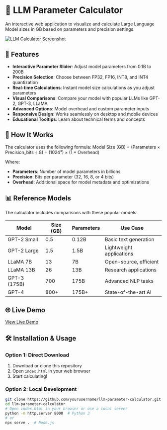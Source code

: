 # 🧠 LLM Parameter Calculator

An interactive web application to visualize and calculate Large Language Model sizes in GB based on parameters and precision settings.

![LLM Calculator Screenshot](images/screenshot.png)

## 🚀 Features

- **Interactive Parameter Slider**: Adjust model parameters from 0.1B to 200B
- **Precision Selection**: Choose between FP32, FP16, INT8, and INT4 quantization
- **Real-time Calculations**: Instant model size calculations as you adjust parameters
- **Visual Comparisons**: Compare your model with popular LLMs like GPT-2, GPT-3, LLaMA
- **Advanced Options**: Model overhead and custom parameter inputs
- **Responsive Design**: Works seamlessly on desktop and mobile devices
- **Educational Tooltips**: Learn about technical terms and concepts

## 🔧 How It Works

The calculator uses the following formula:
Model Size (GB) = (Parameters × Precision_bits ÷ 8) ÷ (1024³) × (1 + Overhead)

Where:
- **Parameters**: Number of model parameters in billions
- **Precision**: Bits per parameter (32, 16, 8, or 4 bits)
- **Overhead**: Additional space for model metadata and optimizations

## 📊 Reference Models

The calculator includes comparisons with these popular models:

| Model | Size (GB) | Parameters | Use Case |
|-------|-----------|------------|----------|
| GPT-2 Small | 0.5 | 0.12B | Basic text generation |
| GPT-2 Large | 1.5 | 1.5B | Lightweight applications |
| LLaMA 7B | 13 | 7B | Open-source, efficient |
| LLaMA 13B | 26 | 13B | Research applications |
| GPT-3 (175B) | 700 | 175B | Advanced NLP tasks |
| GPT-4 | 800+ | 175B+ | State-of-the-art AI |

## 🌐 Live Demo

[View Live Demo](https://otakuch.github.io/LLM-Parameter-Calculator-/)

## 🛠️ Installation & Usage

### Option 1: Direct Download
1. Download or clone this repository
2. Open `index.html` in your web browser
3. Start calculating!

### Option 2: Local Development
```bash
git clone https://github.com/yourusername/llm-parameter-calculator.git
cd llm-parameter-calculator
# Open index.html in your browser or use a local server
python -m http.server 8000  # Python 3
# or
npx serve .  # Node.js
